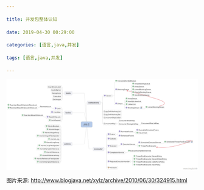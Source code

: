 ```yaml
---

title: 并发包整体认知

date: 2019-04-30 00:29:00

categories: [语言,java,并发]

tags: [语言,java,并发]

---
```




<!--more-->

![](并发包整体认知/a51cc2ad.png)


图片来源: http://www.blogjava.net/xylz/archive/2010/06/30/324915.html